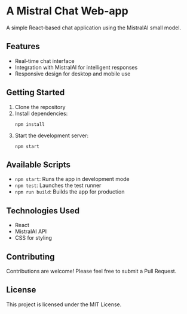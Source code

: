 # A Mistral Chat Web-app

A simple React-based chat application using the MistralAI small model.

## Features

- Real-time chat interface
- Integration with MistralAI for intelligent responses
- Responsive design for desktop and mobile use

## Getting Started

1. Clone the repository
2. Install dependencies:
   ```
   npm install
   ```
3. Start the development server:
   ```
   npm start
   ```

## Available Scripts

- `npm start`: Runs the app in development mode
- `npm test`: Launches the test runner
- `npm run build`: Builds the app for production

## Technologies Used

- React
- MistralAI API
- CSS for styling

## Contributing

Contributions are welcome! Please feel free to submit a Pull Request.

## License

This project is licensed under the MIT License.
